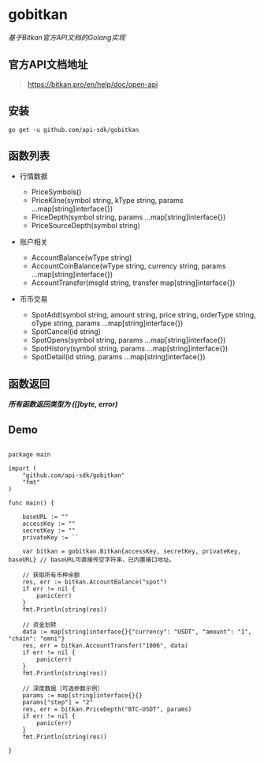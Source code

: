 # gobitkan
*基于Bitkan官方API文档的Golang实现*

## 官方API文档地址
> https://bitkan.pro/en/help/doc/open-api

## 安装
```shell script
go get -u github.com/api-sdk/gobitkan
```


## 函数列表

* 行情数据
    * PriceSymbols()
    * PriceKline(symbol string, kType string, params ...map[string]interface{})
    * PriceDepth(symbol string, params ...map[string]interface{})
    * PriceSourceDepth(symbol string)
    
* 账户相关
    * AccountBalance(wType string)
    * AccountCoinBalance(wType string, currency string, params ...map[string]interface{})
    * AccountTransfer(msgId string, transfer map[string]interface{})
    
* 币币交易
    * SpotAdd(symbol string, amount string, price string, orderType string, oType string, params ...map[string]interface{})
    * SpotCancel(id string)
    * SpotOpens(symbol string, params ...map[string]interface{})
    * SpotHistory(symbol string, params ...map[string]interface{})
    * SpotDetail(id string, params ...map[string]interface{})
    
## 函数返回
***所有函数返回类型为 ([]byte, error)***

## Demo
```golang

package main

import (
	"github.com/api-sdk/gobitkan"
	"fmt"
)

func main() {

	baseURL := ""
	accessKey := ""
	secretKey := ""
	privateKey := ``

	var bitkan = gobitkan.Bitkan{accessKey, secretKey, privateKey, baseURL} // baseURL可直接传空字符串，已内置接口地址。

	// 获取所有币种余额
	res, err := bitkan.AccountBalance("spot")
	if err != nil {
		panic(err)
	}
	fmt.Println(string(res))

	// 资金划转
	data := map[string]interface{}{"currency": "USDT", "amount": "1", "chain": "omni"}
	res, err = bitkan.AccountTransfer("1006", data)
	if err != nil {
		panic(err)
	}
	fmt.Println(string(res))

	// 深度数据（可选参数示例）
	params := map[string]interface{}{}
	params["step"] = "2"
	res, err = bitkan.PriceDepth("BTC-USDT", params)
	if err != nil {
		panic(err)
	}
	fmt.Println(string(res))

}

```
